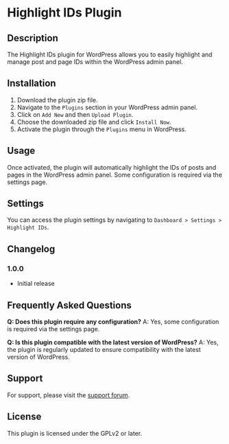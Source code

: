 # Highlight IDs Plugin

## Description

The Highlight IDs plugin for WordPress allows you to easily highlight and manage post and page IDs within the WordPress admin panel.

## Installation

1. Download the plugin zip file.
2. Navigate to the `Plugins` section in your WordPress admin panel.
3. Click on `Add New` and then `Upload Plugin`.
4. Choose the downloaded zip file and click `Install Now`.
5. Activate the plugin through the `Plugins` menu in WordPress.

## Usage

Once activated, the plugin will automatically highlight the IDs of posts and pages in the WordPress admin panel. Some configuration is required via the settings page.

## Settings

You can access the plugin settings by navigating to `Dashboard > Settings > Highlight IDs`.

## Changelog

### 1.0.0

-   Initial release

## Frequently Asked Questions

**Q: Does this plugin require any configuration?**
A: Yes, some configuration is required via the settings page.

**Q: Is this plugin compatible with the latest version of WordPress?**
A: Yes, the plugin is regularly updated to ensure compatibility with the latest version of WordPress.

## Support

For support, please visit the [support forum](https://example.com/support).

## License

This plugin is licensed under the GPLv2 or later.
